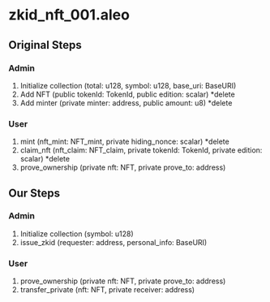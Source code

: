 # zkid_nft_001.aleo

## Original Steps
### Admin
1. Initialize collection (total: u128, symbol: u128, base_uri: BaseURI)
2. Add NFT (public tokenId: TokenId, public edition: scalar) *delete
3. Add minter (private minter: address, public amount: u8) *delete

### User
1. mint (nft_mint: NFT_mint, private hiding_nonce: scalar) *delete 
2. claim_nft (nft_claim: NFT_claim, private tokenId: TokenId, private edition: scalar) *delete
3. prove_ownership (private nft: NFT, private prove_to: address)

## Our Steps
### Admin
1. Initialize collection (symbol: u128)
2. issue_zkid (requester: address, personal_info: BaseURI)

### User
1. prove_ownership (private nft: NFT, private prove_to: address)
2. transfer_private (nft: NFT, private receiver: address)
